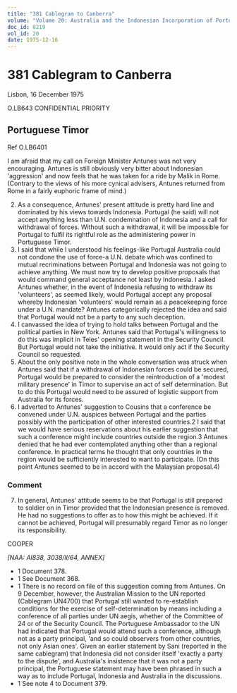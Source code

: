 ```yaml
---
title: "381 Cablegram to Canberra"
volume: "Volume 20: Australia and the Indonesian Incorporation of Portuguese Timor, 1974-1976"
doc_id: 8219
vol_id: 20
date: 1975-12-16
---
```


# 381 Cablegram to Canberra

Lisbon, 16 December 1975

O.LB643 CONFIDENTIAL PRIORITY

## Portuguese Timor

Ref O.LB6401

I am afraid that my call on Foreign Minister Antunes was not very encouraging. Antunes is still obviously very bitter about Indonesian 'aggression' and now feels that he was taken for a ride by Malik in Rome. (Contrary to the views of his more cynical advisers, Antunes returned from Rome in a fairly euphoric frame of mind.)

  2. As a consequence, Antunes' present attitude is pretty hard line and dominated by his views towards Indonesia. Portugal (he said) will not accept anything less than U.N. condemnation of Indonesia and a call for withdrawal of forces. Without such a withdrawal, it will be impossible for Portugal to fulfil its rightful role as the administering power in Portuguese Timor.
  3. I said that while I understood his feelings-like Portugal Australia could not condone the use of force-a U.N. debate which was confined to mutual recriminations between Portugal and Indonesia was not going to achieve anything. We must now try to develop positive proposals that would command general acceptance not least by Indonesia. I asked Antunes whether, in the event of Indonesia refusing to withdraw its 'volunteers', as seemed likely, would Portugal accept any proposal whereby Indonesian 'volunteers' would remain as a peacekeeping force under a U.N. mandate? Antunes categorically rejected the idea and said that Portugal would not be a party to any such deception.
  4. I canvassed the idea of trying to hold talks between Portugal and the political parties in New York. Antunes said that Portugal's willingness to do this was implicit in Teles' opening statement in the Security Council. But Portugal would not take the initiative. It would only act if the Security Council so requested.
  5. About the only positive note in the whole conversation was struck when Antunes said that if a withdrawal of Indonesian forces could be secured, Portugal would be prepared to consider the reintroduction of a 'modest military presence' in Timor to supervise an act of self determination. But to do this Portugal would need to be assured of logistic support from Australia for its forces.
  6. I adverted to Antunes' suggestion to Cousins that a conference be convened under U.N. auspices between Portugal and the parties possibly with the participation of other interested countries.2 I said that we would have serious reservations about his earlier suggestion that such a conference might include countries outside the region.3 Antunes denied that he had ever contemplated anything other than a regional conference. In practical terms he thought that only countries in the region would be sufficiently interested to want to participate. (On this point Antunes seemed to be in accord with the Malaysian proposal.4)



### Comment

  7. In general, Antunes' attitude seems to be that Portugal is still prepared to soldier on in Timor provided that the Indonesian presence is removed. He had no suggestions to offer as to how this might be achieved. If it cannot be achieved, Portugal will presumably regard Timor as no longer its responsibility.



COOPER

_[NAA: Al838, 3038/ll/64, ANNEX]_

  * 1 Document 378.
  * 1 See Document 368.
  * 1 There is no record on file of this suggestion coming from Antunes. On 9 December, however, the Australian Mission to the UN reported (Cablegram UN4700) that Portugal still wanted to re-establish conditions for the exercise of self-determination by means including a conference of all parties under UN aegis, whether of the Committee of 24 or of the Security Council. The Portuguese Ambassador to the UN had indicated that Portugal would attend such a conference, although not as a party principal, 'and so could observers from other countries, not only Asian ones'. Given an earlier statement by Sani (reported in the same cablegram) that Indonesia did not consider itself 'exactly a party to the dispute', and Australia's insistence that it was not a party principal, the Portuguese statement may have been phrased in such a way as to include Portugal, Indonesia and Australia in the discussions.
  * 1 See note 4 to Document 379.


